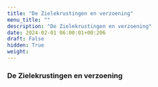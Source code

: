 ```yaml
---
title: "De Zielekrustingen en verzoening"
menu_title: ""
description: "De Zielekrustingen en verzoening"
date: 2024-02-01 06:00:01+00:206
draft: False
hidden: True
weight:
---
```

### De Zielekrustingen en verzoening


